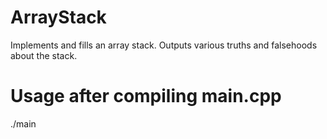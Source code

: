 # ArrayStack
Implements and fills an array stack.
Outputs various truths and falsehoods about the stack.

# Usage after compiling main.cpp
./main

